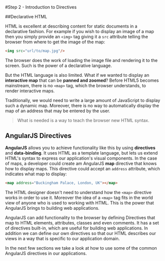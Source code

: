 #Step 2 - Introduction to Directives

##Declarative HTML

HTML is excellent at describing content for static documents in a declarative fashion.
For example if you wish to display an image of a map then you simply provide an `<img>` tag giving
it a `src` attribute telling the browser from where to get the image of the map:

```html
<img src="url/to/map.jpg"/>
```

The browser does the work of loading the image file and rendering it to the screen. Such is the
power of a declarative language.

But the HTML language is also limited. What if we wanted to display an **interactive map** that can
be **panned and zoomed**? Before HTML5 becomes mainstream, there is no `<map>` tag, which the
browser understands, to render interactive maps.

Traditionally, we would need to write a large amount of JavaScript to display such a dynamic map.
Moreover, there is no way to automatically display the map of an address that may be entered by the
user.

> What is needed is a way to teach the browser new HTML syntax.

## AngularJS Directives

**AngularJS** allows you to achieve functionality like this by using **directives** and
**data-binding**. It uses HTML as a template language, but lets us extend HTML's syntax to express
our application's visual components. In the case of maps, a developer could create am AngularJS
**map** directive that knows how to display maps. This directive could accept an `address`
attribute, which indicates what map to display:

```html
<map address="Buckingham Palace, London, UK"></map>
```

The HTML designer doesn't need to understand how the `<map>` directive works in order to use it.
Moreover the idea of a `<map>` tag fits in the world view of anyone who is used to working with
HTML. This is the power that AngularJS brings to building web applications.

AngularJS can add functionality to the browser by defining Directives that map to HTML elements,
attributes, classes and even comments. It has a set of directives built-in, which are useful for
building web applications. In addition we can define our own directives so that our HTML describes
our views in a way that is specific to our application domain.

In the next few sections we take a look at how to use some of the common AngularJS directives in our
applications.